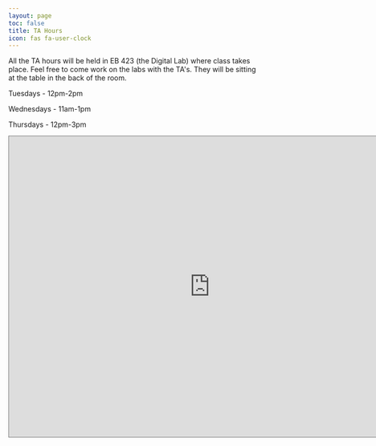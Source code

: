 ```yaml
---
layout: page
toc: false
title: TA Hours
icon: fas fa-user-clock
---
```


All the TA hours will be held in EB 423 (the Digital Lab) where class takes place. Feel free to come work on the labs with the TA's. They will be sitting at the table in the back of the room.

Tuesdays - 12pm-2pm

Wednesdays - 11am-1pm

Thursdays - 12pm-3pm

<iframe src="https://calendar.google.com/calendar/embed?height=600&wkst=1&bgcolor=%23ffffff&ctz=America%2FDenver&showTabs=0&mode=WEEK&showCalendars=0&showNav=1&showDate=1&showPrint=0&src=Nzg4ZDhiMTYyYWM3NjQyYTg5ZGM4ZTdlYzJiYmE4ZTYzNjAwNjkxYzZiODcyYTI5NWJiODU2YmZkYWQ2Y2RiM0Bncm91cC5jYWxlbmRhci5nb29nbGUuY29t&color=%23B39DDB" style="border:solid 1px #777" width="800" height="600" frameborder="0" scrolling="no"></iframe>
